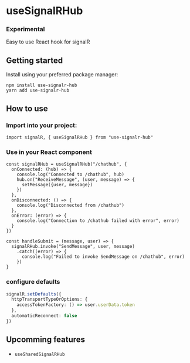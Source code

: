 # useSignalRHub
### Experimental
Easy to use React hook for signalR


## Getting started

Install using your preferred package manager:
```
npm install use-signalr-hub
yarn add use-signalr-hub
```


## How to use

### Import into your project:
```tsx
import signalR, { useSignalRHub } from "use-signalr-hub"
```
### Use in your React component
```tsx
const signalRHub = useSignalRHub("/chathub", {
  onConnected: (hub) => {
    console.log("Connected to /chathub", hub)
    hub.on("ReceiveMessage", (user, message) => {
      setMessage({user, message})
    })
  },
  onDisconnected: () => {
    console.log("Disconnected from /chathub")
  },
  onError: (error) => {
    console.log("Connection to /chathub failed with error", error)
  }
})

const handleSubmit = (message, user) => {
  signalRHub.invoke("SendMessage", user, message)
    .catch((error) => {
      console.log("Failed to invoke SendMessage on /chathub", error)
    })
}
```
### configure defaults
```ts
signalR.setDefaults({
  httpTransportTypeOrOptions: {
    accessTokenFactory: () => user.userData.token
  },
  automaticReconnect: false
})
```

## Upcomming features
- `useSharedSignalRHub`
